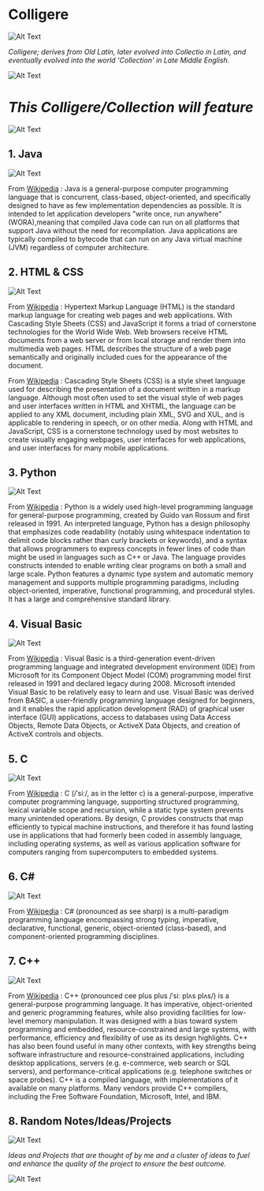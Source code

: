 # Colligere

![Alt Text](https://www.ibm.com/developerworks/i/f-ts-javadevelop.png)

*Colligere; derives from Old Latin, later evolved into Collectio in Latin, and eventually evolved into the world 'Collection' in Late Middle English.*

![Alt Text](https://allankakinda.files.wordpress.com/2014/02/biography.jpg)

# *This Colligere/Collection will feature*

![Alt Text](http://www.psafe.com/en/blog/wp-content/uploads/2016/10/BLOG_EN_0510_Most-Useful-Coding-and-Programming-Languages-to-Know.jpg)
 
## 1. Java 

![Alt Text](https://www.codenotfound.com/assets/images/logos/java-logo.png)

From [Wikipedia](https://en.wikipedia.org/wiki/Java_(programming_language)) : Java is a general-purpose computer programming language that is concurrent, class-based, object-oriented, and specifically designed to have as few implementation dependencies as possible. It is intended to let application developers "write once, run anywhere" (WORA),meaning that compiled Java code can run on all platforms that support Java without the need for recompilation. Java applications are typically compiled to bytecode that can run on any Java virtual machine (JVM) regardless of computer architecture.

## 2. HTML & CSS 

![Alt Text](https://cfe2-static.s3-us-west-2.amazonaws.com/media/html-basics/images/htmlbasics.png)

From [Wikipedia](https://en.wikipedia.org/wiki/HTML) : Hypertext Markup Language (HTML) is the standard markup language for creating web pages and web applications. With Cascading Style Sheets (CSS) and JavaScript it forms a triad of cornerstone technologies for the World Wide Web. Web browsers receive HTML documents from a web server or from local storage and render them into multimedia web pages. HTML describes the structure of a web page semantically and originally included cues for the appearance of the document.

From [Wikipedia](https://en.wikipedia.org/wiki/Cascading_Style_Sheets) : Cascading Style Sheets (CSS) is a style sheet language used for describing the presentation of a document written in a markup language. Although most often used to set the visual style of web pages and user interfaces written in HTML and XHTML, the language can be applied to any XML document, including plain XML, SVG and XUL, and is applicable to rendering in speech, or on other media. Along with HTML and JavaScript, CSS is a cornerstone technology used by most websites to create visually engaging webpages, user interfaces for web applications, and user interfaces for many mobile applications.

## 3. Python

![Alt Text](https://www.h-its.org/wp-content/uploads/2017/07/python-logo-master-v3-TM.png)

From [Wikipedia](https://en.wikipedia.org/wiki/Python_(programming_language)) : Python is a widely used high-level programming language for general-purpose programming, created by Guido van Rossum and first released in 1991. An interpreted language, Python has a design philosophy that emphasizes code readability (notably using whitespace indentation to delimit code blocks rather than curly brackets or keywords), and a syntax that allows programmers to express concepts in fewer lines of code than might be used in languages such as C++ or Java. The language provides constructs intended to enable writing clear programs on both a small and large scale.
Python features a dynamic type system and automatic memory management and supports multiple programming paradigms, including object-oriented, imperative, functional programming, and procedural styles. It has a large and comprehensive standard library.

## 4. Visual Basic

![Alt Text](https://www.gizbot.com/img/2013/11/20-microsoftvisualstudio.jpg)

From [Wikipedia](https://en.wikipedia.org/wiki/Visual_Basic) : Visual Basic is a third-generation event-driven programming language and integrated development environment (IDE) from Microsoft for its Component Object Model (COM) programming model first released in 1991 and declared legacy during 2008. Microsoft intended Visual Basic to be relatively easy to learn and use. Visual Basic was derived from BASIC, a user-friendly programming language designed for beginners, and it enables the rapid application development (RAD) of graphical user interface (GUI) applications, access to databases using Data Access Objects, Remote Data Objects, or ActiveX Data Objects, and creation of ActiveX controls and objects.

## 5. C

![Alt Text](https://udemy-images.udemy.com/course/750x422/523966_5833.jpg)

From [Wikipedia](https://en.wikipedia.org/wiki/C_(programming_language)) : C (/ˈsiː/, as in the letter c) is a general-purpose, imperative computer programming language, supporting structured programming, lexical variable scope and recursion, while a static type system prevents many unintended operations. By design, C provides constructs that map efficiently to typical machine instructions, and therefore it has found lasting use in applications that had formerly been coded in assembly language, including operating systems, as well as various application software for computers ranging from supercomputers to embedded systems.

## 6. C#

![Alt Text](http://www.horizonsofts.com/wp-content/uploads/2016/07/csharp.jpg)

From [Wikipedia](https://en.wikipedia.org/wiki/C_Sharp_(programming_language)) : C# (pronounced as see sharp) is a multi-paradigm programming language encompassing strong typing, imperative, declarative, functional, generic, object-oriented (class-based), and component-oriented programming disciplines. 

## 7. C++

![Alt Text](https://www.visualstudio.com/wp-content/uploads/2016/05/DesktopApplications_636x300OP.png)

From [Wikipedia](https://en.wikipedia.org/wiki/C%2B%2B) : C++ (pronounced cee plus plus /ˈsiː plʌs plʌs/) is a general-purpose programming language. It has imperative, object-oriented and generic programming features, while also providing facilities for low-level memory manipulation.
It was designed with a bias toward system programming and embedded, resource-constrained and large systems, with performance, efficiency and flexibility of use as its design highlights. C++ has also been found useful in many other contexts, with key strengths being software infrastructure and resource-constrained applications, including desktop applications, servers (e.g. e-commerce, web search or SQL servers), and performance-critical applications (e.g. telephone switches or space probes). C++ is a compiled language, with implementations of it available on many platforms. Many vendors provide C++ compilers, including the Free Software Foundation, Microsoft, Intel, and IBM.

## 8. Random Notes/Ideas/Projects

![Alt Text](http://www.mindlabsmedia.co.uk/wp-content/uploads/2016/07/projectManagement-Icon-Grey-600x200.png)

*_Ideas and Projects that are thought of by me and a cluster of ideas to fuel and enhance the quality of the project to ensure the best outcome._*


![Alt Text](https://pbs.twimg.com/media/DMjJ4sMX0AAT4Po.jpg)
